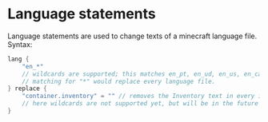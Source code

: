 # Language statements
Language statements are used to change texts of a minecraft language file. Syntax:
```rs
lang {
    "en_*" 
    // wildcards are supported; this matches en_pt, en_ud, en_us, en_ca, en_gb, en_nz
    // matching for "*" would replace every language file.
} replace {
    "container.inventory" = "" // removes the Inventory text in every inventory gui
    // here wildcards are not supported yet, but will be in the future
}
```